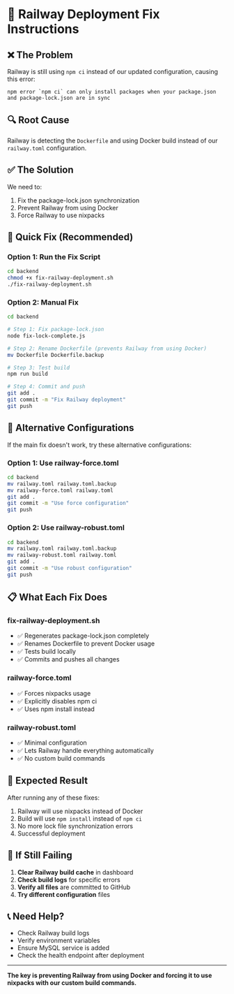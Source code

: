 # 🚨 Railway Deployment Fix Instructions

## ❌ **The Problem**
Railway is still using `npm ci` instead of our updated configuration, causing this error:
```
npm error `npm ci` can only install packages when your package.json and package-lock.json are in sync
```

## 🔍 **Root Cause**
Railway is detecting the `Dockerfile` and using Docker build instead of our `railway.toml` configuration.

## ✅ **The Solution**
We need to:
1. Fix the package-lock.json synchronization
2. Prevent Railway from using Docker
3. Force Railway to use nixpacks

## 🚀 **Quick Fix (Recommended)**

### **Option 1: Run the Fix Script**
```bash
cd backend
chmod +x fix-railway-deployment.sh
./fix-railway-deployment.sh
```

### **Option 2: Manual Fix**
```bash
cd backend

# Step 1: Fix package-lock.json
node fix-lock-complete.js

# Step 2: Rename Dockerfile (prevents Railway from using Docker)
mv Dockerfile Dockerfile.backup

# Step 3: Test build
npm run build

# Step 4: Commit and push
git add .
git commit -m "Fix Railway deployment"
git push
```

## 🔧 **Alternative Configurations**

If the main fix doesn't work, try these alternative configurations:

### **Option 1: Use railway-force.toml**
```bash
cd backend
mv railway.toml railway.toml.backup
mv railway-force.toml railway.toml
git add .
git commit -m "Use force configuration"
git push
```

### **Option 2: Use railway-robust.toml**
```bash
cd backend
mv railway.toml railway.toml.backup
mv railway-robust.toml railway.toml
git add .
git commit -m "Use robust configuration"
git push
```

## 📋 **What Each Fix Does**

### **fix-railway-deployment.sh**
- ✅ Regenerates package-lock.json completely
- ✅ Renames Dockerfile to prevent Docker usage
- ✅ Tests build locally
- ✅ Commits and pushes all changes

### **railway-force.toml**
- ✅ Forces nixpacks usage
- ✅ Explicitly disables npm ci
- ✅ Uses npm install instead

### **railway-robust.toml**
- ✅ Minimal configuration
- ✅ Lets Railway handle everything automatically
- ✅ No custom build commands

## 🎯 **Expected Result**
After running any of these fixes:
1. Railway will use nixpacks instead of Docker
2. Build will use `npm install` instead of `npm ci`
3. No more lock file synchronization errors
4. Successful deployment

## 🚨 **If Still Failing**
1. **Clear Railway build cache** in dashboard
2. **Check build logs** for specific errors
3. **Verify all files** are committed to GitHub
4. **Try different configuration** files

## 📞 **Need Help?**
- Check Railway build logs
- Verify environment variables
- Ensure MySQL service is added
- Check the health endpoint after deployment

---

**The key is preventing Railway from using Docker and forcing it to use nixpacks with our custom build commands.**
